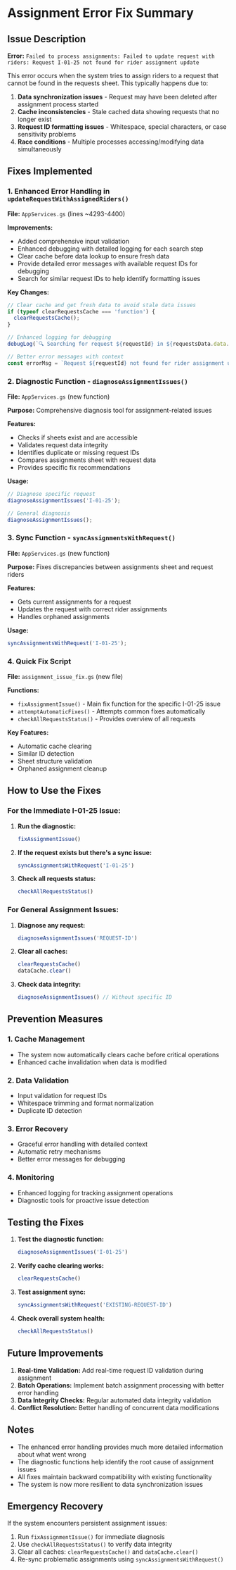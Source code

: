 # Assignment Error Fix Summary

## Issue Description

**Error:** `Failed to process assignments: Failed to update request with riders: Request I-01-25 not found for rider assignment update`

This error occurs when the system tries to assign riders to a request that cannot be found in the requests sheet. This typically happens due to:

1. **Data synchronization issues** - Request may have been deleted after assignment process started
2. **Cache inconsistencies** - Stale cached data showing requests that no longer exist
3. **Request ID formatting issues** - Whitespace, special characters, or case sensitivity problems
4. **Race conditions** - Multiple processes accessing/modifying data simultaneously

## Fixes Implemented

### 1. Enhanced Error Handling in `updateRequestWithAssignedRiders()`

**File:** `AppServices.gs` (lines ~4293-4400)

**Improvements:**
- Added comprehensive input validation
- Enhanced debugging with detailed logging for each search step
- Clear cache before data lookup to ensure fresh data
- Provide detailed error messages with available request IDs for debugging
- Search for similar request IDs to help identify formatting issues

**Key Changes:**
```javascript
// Clear cache and get fresh data to avoid stale data issues
if (typeof clearRequestsCache === 'function') {
  clearRequestsCache();
}

// Enhanced logging for debugging
debugLog(`🔍 Searching for request ${requestId} in ${requestsData.data.length} rows`);

// Better error messages with context
const errorMsg = `Request ${requestId} not found for rider assignment update. Available request IDs (first 10): ${availableIds.join(', ')}`;
```

### 2. Diagnostic Function - `diagnoseAssignmentIssues()`

**File:** `AppServices.gs` (new function)

**Purpose:** Comprehensive diagnosis tool for assignment-related issues

**Features:**
- Checks if sheets exist and are accessible
- Validates request data integrity
- Identifies duplicate or missing request IDs
- Compares assignments sheet with request data
- Provides specific fix recommendations

**Usage:**
```javascript
// Diagnose specific request
diagnoseAssignmentIssues('I-01-25');

// General diagnosis
diagnoseAssignmentIssues();
```

### 3. Sync Function - `syncAssignmentsWithRequest()`

**File:** `AppServices.gs` (new function)

**Purpose:** Fixes discrepancies between assignments sheet and request riders

**Features:**
- Gets current assignments for a request
- Updates the request with correct rider assignments
- Handles orphaned assignments

**Usage:**
```javascript
syncAssignmentsWithRequest('I-01-25');
```

### 4. Quick Fix Script

**File:** `assignment_issue_fix.gs` (new file)

**Functions:**
- `fixAssignmentIssue()` - Main fix function for the specific I-01-25 issue
- `attemptAutomaticFixes()` - Attempts common fixes automatically
- `checkAllRequestsStatus()` - Provides overview of all requests

**Key Features:**
- Automatic cache clearing
- Similar ID detection
- Sheet structure validation
- Orphaned assignment cleanup

## How to Use the Fixes

### For the Immediate I-01-25 Issue:

1. **Run the diagnostic:**
   ```javascript
   fixAssignmentIssue()
   ```

2. **If the request exists but there's a sync issue:**
   ```javascript
   syncAssignmentsWithRequest('I-01-25')
   ```

3. **Check all requests status:**
   ```javascript
   checkAllRequestsStatus()
   ```

### For General Assignment Issues:

1. **Diagnose any request:**
   ```javascript
   diagnoseAssignmentIssues('REQUEST-ID')
   ```

2. **Clear all caches:**
   ```javascript
   clearRequestsCache()
   dataCache.clear()
   ```

3. **Check data integrity:**
   ```javascript
   diagnoseAssignmentIssues() // Without specific ID
   ```

## Prevention Measures

### 1. Cache Management
- The system now automatically clears cache before critical operations
- Enhanced cache invalidation when data is modified

### 2. Data Validation
- Input validation for request IDs
- Whitespace trimming and format normalization
- Duplicate ID detection

### 3. Error Recovery
- Graceful error handling with detailed context
- Automatic retry mechanisms
- Better error messages for debugging

### 4. Monitoring
- Enhanced logging for tracking assignment operations
- Diagnostic tools for proactive issue detection

## Testing the Fixes

1. **Test the diagnostic function:**
   ```javascript
   diagnoseAssignmentIssues('I-01-25')
   ```

2. **Verify cache clearing works:**
   ```javascript
   clearRequestsCache()
   ```

3. **Test assignment sync:**
   ```javascript
   syncAssignmentsWithRequest('EXISTING-REQUEST-ID')
   ```

4. **Check overall system health:**
   ```javascript
   checkAllRequestsStatus()
   ```

## Future Improvements

1. **Real-time Validation:** Add real-time request ID validation during assignment
2. **Batch Operations:** Implement batch assignment processing with better error handling
3. **Data Integrity Checks:** Regular automated data integrity validation
4. **Conflict Resolution:** Better handling of concurrent data modifications

## Notes

- The enhanced error handling provides much more detailed information about what went wrong
- The diagnostic functions help identify the root cause of assignment issues
- All fixes maintain backward compatibility with existing functionality
- The system is now more resilient to data synchronization issues

## Emergency Recovery

If the system encounters persistent assignment issues:

1. Run `fixAssignmentIssue()` for immediate diagnosis
2. Use `checkAllRequestsStatus()` to verify data integrity
3. Clear all caches: `clearRequestsCache()` and `dataCache.clear()`
4. Re-sync problematic assignments using `syncAssignmentsWithRequest()`